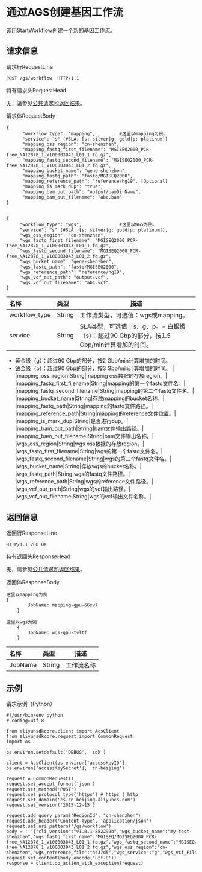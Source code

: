 # 通过AGS创建基因工作流

调用StartWorkflow创建一个新的基因工作流。

## 请求信息

请求行RequestLine

```
POST /gs/workflow  HTTP/1.1
```

特有请求头RequestHead

无，请参见[公共请求和返回结果](/cn.zh-CN/API参考/公共请求和返回结果.md)。

请求体RequestBody

```
{
      "workflow_type": "mapping",         #这里以mapping为例。
      "service": "s" (#SLA: [s: silver|g: gold|p: platinum])
      "mapping_oss_region": "cn-shenzhen",
      "mapping_fastq_first_filename": "MGISEQ2000_PCR-free_NA12878_1_V100003043_L01_1.fq.gz",
      "mapping_fastq_second_filename": "MGISEQ2000_PCR-free_NA12878_1_V100003043_L01_2.fq.gz",
      "mapping_bucket_name": "gene-shenzhen",
      "mapping_fastq_path": "fastq/MGISEQ2000",
      "mapping_reference_path": "reference/hg19", [Optional]
      "mapping_is_mark_dup": "true",
      "mapping_bam_out_path": "output/bamDirName",
      "mapping_bam_out_filename": "abc.bam"
}


{
     "workflow_type": "wgs",              #这里以WGS为例。
     "service": "s" (#SLA: [s: silver|g: gold|p: platinum]),
     "wgs_oss_region": "cn-shenzhen",
     "wgs_fastq_first_filename": "MGISEQ2000_PCR-free_NA12878_1_V100003043_L01_1.fq.gz",
     "wgs_fastq_second_filename": "MGISEQ2000_PCR-free_NA12878_1_V100003043_L01_2.fq.gz",
     "wgs_bucket_name": "gene-shenzhen",
     "wgs_fastq_path": "fastq/MGISEQ2000",
     "wgs_reference_path": "reference/hg19",
     "wgs_vcf_out_path": "output/vcf",
     "wgs_vcf_out_filename": "abc.vcf"
}
```

|名称|类型|描述|
|:-|:-|--|
|workflow\_type|String|工作流类型，可选值：wgs或mapping。|
|service|String|SLA类型，可选值：s、g、p。-   白银级（s）：超过90 Gbp的部分，按1.5 Gbp/min计算增加的时间。
-   黄金级（g）：超过90 Gbp的部分，按2 Gbp/min计算增加的时间。
-   铂金级（p）：超过90 Gbp的部分，按3 Gbp/min计算增加的时间。 |
|mapping\_oss\_region|String|mapping oss数据的存放region。|
|mapping\_fastq\_first\_filename|String|mapping的第一个fastq文件名。|
|mapping\_fastq\_second\_filename|String|mapping的第二个fastq文件名。|
|mapping\_bucket\_name|String|存放mapping的bucket名称。|
|mapping\_fastq\_path|String|mapping的fastq文件路径。|
|mapping\_reference\_path|String|mapping的reference文件位置。|
|mapping\_is\_mark\_dup|String|是否进行dup。|
|mapping\_bam\_out\_path|String|bam文件输出路径。|
|mapping\_bam\_out\_filename|String|bam文件输出名称。|
|wgs\_oss\_region|String|wgs oss数据的存放region。|
|wgs\_fastq\_first\_filename|String|wgs的第一个fastq文件名。|
|wgs\_fastq\_second\_filename|String|wgs的第二个fastq文件名。|
|wgs\_bucket\_name|String|存放wgs的bucket名称。|
|wgs\_fastq\_path|String|wgs的fastq文件路径。|
|wgs\_reference\_path|String|wgs的reference文件路径。|
|wgs\_vcf\_out\_path|String|wgs的vcf输出路径。|
|wgs\_vcf\_out\_filename|String|wgs的vcf输出文件名称。|

## 返回信息

返回行ResponseLine

```
HTTP/1.1 200 OK
```

特有返回头ResponseHead

无，请参见[公共请求和返回结果](/cn.zh-CN/API参考/公共请求和返回结果.md)。

返回体ResponseBody

```
这里以mapping为例 
{
        JobName: mapping-gpu-66xv7
    }

这里以wgs为例
    {
        JobName: wgs-gpu-tvltf
    }
```

|名称|类型|描述|
|:-|:-|--|
|JobName|String|工作流名称|

## 示例

请求示例（Python）

```
#!/usr/bin/env python
# coding=utf-8

from aliyunsdkcore.client import AcsClient
from aliyunsdkcore.request import CommonRequest
import os

os.environ.setdefault('DEBUG', 'sdk')

client = AcsClient(os.environ['accessKeyID'], os.environ['accessKeySecret'], 'cn-beijing')

request = CommonRequest()
request.set_accept_format('json')
request.set_method('POST')
request.set_protocol_type('https') # https | http
request.set_domain('cs.cn-beijing.aliyuncs.com')
request.set_version('2015-12-15')

request.add_query_param('RegionId', "cn-shenzhen")
request.add_header('Content-Type', 'application/json')
request.set_uri_pattern('/gs/workflow')
body = '''{"cli_version":"v1.0.1-882299b","wgs_bucket_name":"my-test-shenzhen","wgs_fastq_first_name":"MGISEQ/MGISEQ2000_PCR-free_NA12878_1_V100003043_L01_1.fq.gz","wgs_fastq_second_name":"MGISEQ/MGISEQ2000_PCR-free_NA12878_1_V100003043_L01_2.fq.gz","wgs_oss_region":"cn-shenzhen","wgs_reference_file":"hs37d5","wgs_service":"g","wgs_vcf_File_name":"vcf/MGISEQ_NA12878_hs37d5_13.vcf","workflow_type":"WGS"}'''
request.set_content(body.encode('utf-8'))
response = client.do_action_with_exception(request)
```

